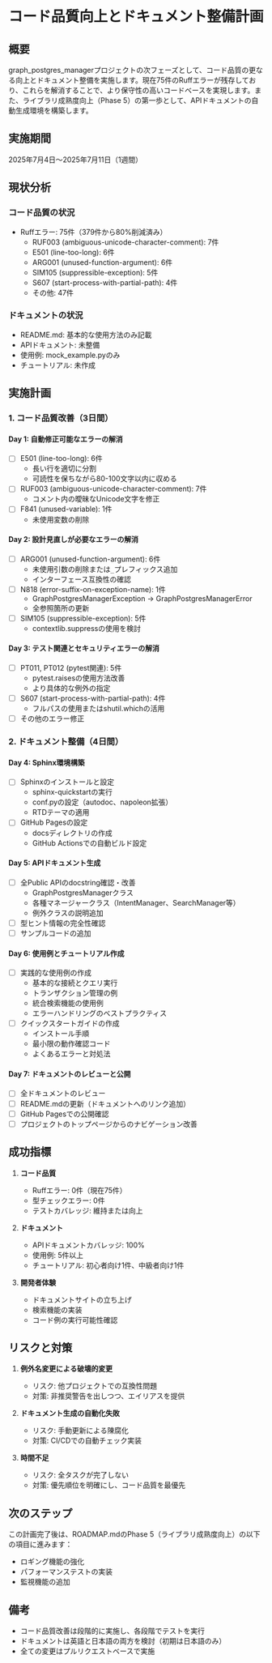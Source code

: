 # コード品質向上とドキュメント整備計画

## 概要
graph_postgres_managerプロジェクトの次フェーズとして、コード品質の更なる向上とドキュメント整備を実施します。現在75件のRuffエラーが残存しており、これらを解消することで、より保守性の高いコードベースを実現します。また、ライブラリ成熟度向上（Phase 5）の第一歩として、APIドキュメントの自動生成環境を構築します。

## 実施期間
2025年7月4日〜2025年7月11日（1週間）

## 現状分析

### コード品質の状況
- Ruffエラー: 75件（379件から80%削減済み）
  - RUF003 (ambiguous-unicode-character-comment): 7件
  - E501 (line-too-long): 6件
  - ARG001 (unused-function-argument): 6件
  - SIM105 (suppressible-exception): 5件
  - S607 (start-process-with-partial-path): 4件
  - その他: 47件

### ドキュメントの状況
- README.md: 基本的な使用方法のみ記載
- APIドキュメント: 未整備
- 使用例: mock_example.pyのみ
- チュートリアル: 未作成

## 実施計画

### 1. コード品質改善（3日間）

#### Day 1: 自動修正可能なエラーの解消
- [ ] E501 (line-too-long): 6件
  - 長い行を適切に分割
  - 可読性を保ちながら80-100文字以内に収める
- [ ] RUF003 (ambiguous-unicode-character-comment): 7件
  - コメント内の曖昧なUnicode文字を修正
- [ ] F841 (unused-variable): 1件
  - 未使用変数の削除

#### Day 2: 設計見直しが必要なエラーの解消
- [ ] ARG001 (unused-function-argument): 6件
  - 未使用引数の削除または`_`プレフィックス追加
  - インターフェース互換性の確認
- [ ] N818 (error-suffix-on-exception-name): 1件
  - GraphPostgresManagerException → GraphPostgresManagerError
  - 全参照箇所の更新
- [ ] SIM105 (suppressible-exception): 5件
  - contextlib.suppressの使用を検討

#### Day 3: テスト関連とセキュリティエラーの解消
- [ ] PT011, PT012 (pytest関連): 5件
  - pytest.raisesの使用方法改善
  - より具体的な例外の指定
- [ ] S607 (start-process-with-partial-path): 4件
  - フルパスの使用またはshutil.whichの活用
- [ ] その他のエラー修正

### 2. ドキュメント整備（4日間）

#### Day 4: Sphinx環境構築
- [ ] Sphinxのインストールと設定
  - sphinx-quickstartの実行
  - conf.pyの設定（autodoc、napoleon拡張）
  - RTDテーマの適用
- [ ] GitHub Pagesの設定
  - docsディレクトリの作成
  - GitHub Actionsでの自動ビルド設定

#### Day 5: APIドキュメント生成
- [ ] 全Public APIのdocstring確認・改善
  - GraphPostgresManagerクラス
  - 各種マネージャークラス（IntentManager、SearchManager等）
  - 例外クラスの説明追加
- [ ] 型ヒント情報の完全性確認
- [ ] サンプルコードの追加

#### Day 6: 使用例とチュートリアル作成
- [ ] 実践的な使用例の作成
  - 基本的な接続とクエリ実行
  - トランザクション管理の例
  - 統合検索機能の使用例
  - エラーハンドリングのベストプラクティス
- [ ] クイックスタートガイドの作成
  - インストール手順
  - 最小限の動作確認コード
  - よくあるエラーと対処法

#### Day 7: ドキュメントのレビューと公開
- [ ] 全ドキュメントのレビュー
- [ ] README.mdの更新（ドキュメントへのリンク追加）
- [ ] GitHub Pagesでの公開確認
- [ ] プロジェクトのトップページからのナビゲーション改善

## 成功指標
1. **コード品質**
   - Ruffエラー: 0件（現在75件）
   - 型チェックエラー: 0件
   - テストカバレッジ: 維持または向上

2. **ドキュメント**
   - APIドキュメントカバレッジ: 100%
   - 使用例: 5件以上
   - チュートリアル: 初心者向け1件、中級者向け1件

3. **開発者体験**
   - ドキュメントサイトの立ち上げ
   - 検索機能の実装
   - コード例の実行可能性確認

## リスクと対策
1. **例外名変更による破壊的変更**
   - リスク: 他プロジェクトでの互換性問題
   - 対策: 非推奨警告を出しつつ、エイリアスを提供

2. **ドキュメント生成の自動化失敗**
   - リスク: 手動更新による陳腐化
   - 対策: CI/CDでの自動チェック実装

3. **時間不足**
   - リスク: 全タスクが完了しない
   - 対策: 優先順位を明確にし、コード品質を最優先

## 次のステップ
この計画完了後は、ROADMAP.mdのPhase 5（ライブラリ成熟度向上）の以下の項目に進みます：
- ロギング機能の強化
- パフォーマンステストの実装
- 監視機能の追加

## 備考
- コード品質改善は段階的に実施し、各段階でテストを実行
- ドキュメントは英語と日本語の両方を検討（初期は日本語のみ）
- 全ての変更はプルリクエストベースで実施